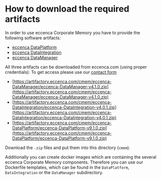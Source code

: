 # How to download the required artifacts

In order to use eccenca Corporate Memory you have to provide the following software artifacts:

- [eccenca DataPlatform](DataPlatform/README.md)
- [eccenca DataIntegration](DataIntegration/README.md)
- [eccenca DataManager](DataManager/README.md)

All three artifacts can be downloaded from eccenca.com (using proper credentials):
To get access please use our [contact form](https://www.eccenca.com/en/company-contact.html)

- [https://artifactory.eccenca.com/cmem/eccenca-DataManager/eccenca-DataManager-v4.1.0.zip](https://artifactory.eccenca.com/cmem/eccenca-DataManager/eccenca-DataManager-v4.1.0.zip)
- [https://artifactory.eccenca.com/cmem/eccenca-DataIntegration/eccenca-DataIntegration-v4.0.1.zip](https://artifactory.eccenca.com/cmem/eccenca-DataIntegration/eccenca-DataIntegration-v4.0.1.zip)
- [https://artifactory.eccenca.com/cmem/eccenca-DataPlatform/eccenca-DataPlatform-v9.1.0.zip](https://artifactory.eccenca.com/cmem/eccenca-DataPlatform/eccenca-DataPlatform-v9.1.0.zip)

Download the `.zip` files and put them into this directory (`cmem`).

Additionally you can create docker images which are containing the several eccenca Corporate Memory components.
Therefore you can use our Dockerfile templates, which can be found in the `DataPlatform`, `DataIntegration` or the `DataManager` subdirectory.
